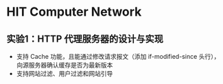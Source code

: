 # HIT Computer Network

## 实验1：HTTP 代理服务器的设计与实现

- 支持 Cache 功能，且能通过修改请求报文（添加 if-modified-since 头行），向源服务器确认缓存是否为最新版本
- 支持网站过滤、用户过滤和网站引导